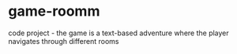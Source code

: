 # game-roomm
code project - the game is a text-based adventure where the player navigates through different rooms

